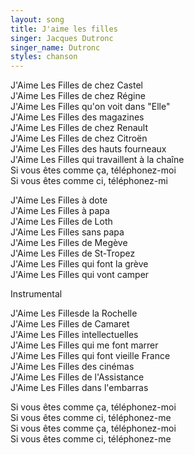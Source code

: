 ```yaml
---
layout: song
title: J'aime les filles
singer: Jacques Dutronc
singer_name: Dutronc
styles: chanson
---
```

J'Aime Les Filles de chez Castel  
J'Aime Les Filles de chez Régine  
J'Aime Les Filles qu'on voit dans "Elle"  
J'Aime Les Filles des magazines  
J'Aime Les Filles de chez Renault  
J'Aime Les Filles de chez Citroën  
J'Aime Les Filles des hauts fourneaux  
J'Aime Les Filles qui travaillent à la chaîne  
Si vous êtes comme ça, téléphonez-moi  
Si vous êtes comme ci, téléphonez-mi  
  
J'Aime Les Filles à dote  
J'Aime Les Filles à papa  
J'Aime Les Filles de Loth  
J'Aime Les Filles sans papa  
J'Aime Les Filles de Megève  
J'Aime Les Filles de St-Tropez  
J'Aime Les Filles qui font la grève  
J'Aime Les Filles qui vont camper  
  
Instrumental  
  
J'Aime Les Fillesde la Rochelle  
J'Aime Les Filles de Camaret  
J'Aime Les Filles intellectuelles  
J'Aime Les Filles qui me font marrer  
J'Aime Les Filles qui font vieille France  
J'Aime Les Filles des cinémas  
J'Aime Les Filles de l'Assistance  
J'Aime Les Filles dans l'embarras  
  
Si vous êtes comme ça, téléphonez-moi  
Si vous êtes comme ci, téléphonez-me  
Si vous êtes comme ça, téléphonez-moi  
Si vous êtes comme ci, téléphonez-me  
